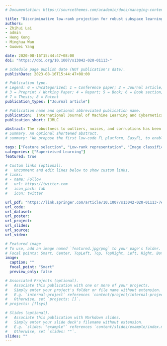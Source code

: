 ```yaml
---
# Documentation: https://sourcethemes.com/academic/docs/managing-content/

title: "Discriminative low-rank projection for robust subspace learning"
authors: 
- Zhihui Lai
- admin
- Heng Kong
- Minghua Wan
- Guowei Yang

date: 2020-08-16T15:44:47+08:00
doi: "https://doi.org/10.1007/s13042-020-01113-"

# Schedule page publish date (NOT publication's date).
publishDate: 2023-08-16T15:44:47+08:00

# Publication type.
# Legend: 0 = Uncategorized; 1 = Conference paper; 2 = Journal article;
# 3 = Preprint / Working Paper; 4 = Report; 5 = Book; 6 = Book section;
# 7 = Thesis; 8 = Patent
publication_types: ["Journal article"]

# Publication name and optional abbreviated publication name.
publication:  International Journal of Machine Learning and Cybernetics
publication_short: IJMLC

abstract: The robustness to outliers, noises, and corruptions has been paid more attention recently to increase the performance in linear feature extraction and image classification. As one of the most effective subspace learning methods, low-rank representation (LRR) can improve the robustness of an algorithm by exploring the global representative structure information among the samples. However, the traditional LRR cannot project the training samples into low-dimensional subspace with supervised information. Thus, in this paper, we integrate the properties of LRR with supervised dimensionality reduction techniques to obtain optimal low-rank subspace and discriminative projection at the same time. To achieve this goal, we proposed a novel model named Discriminative Low-Rank Projection (DLRP). Furthermore, DLRP can break the limitation of the small class problem which means the number of projections is bound by the number of classes. Our model can be solved by alternatively linearized alternating direction method with adaptive penalty and the singular value decomposition. Besides, the analyses of differences between DLRP and previous related models are shown. Extensive experiments conducted on various contaminated databases have confirmed the superiority of the proposed method.
# Summary. An optional shortened abstract.
# summary: "We propose the first low-code FL platform, EasyFL, to enable users with various levels of expertise to experiment and prototype FL applications with little coding. We achieve this goal while ensuring great flexibility and extensibility for customization by unifying simple API design, modular design, and granular training flow abstraction. Besides, EasyFL expedites distributed training by 1.5x."

tags: ["Feature selection", "Low-rank representation", "Image classification", "Subspace learning"]
categories: ["Superivised Learning"]
featured: true

# Custom links (optional).
#   Uncomment and edit lines below to show custom links.
# links:
# - name: Follow
#   url: https://twitter.com
#   icon_pack: fab
#   icon: twitter

url_pdf: "https://link.springer.com/article/10.1007/s13042-020-01113-7#citeas"
url_code: 
url_dataset:
url_poster:
url_project:
url_slides:
url_source:
url_video:

# Featured image
# To use, add an image named `featured.jpg/png` to your page's folder. 
# Focal points: Smart, Center, TopLeft, Top, TopRight, Left, Right, BottomLeft, Bottom, BottomRight.
image:
  caption: ""
  focal_point: "Smart"
  preview_only: false

# Associated Projects (optional).
#   Associate this publication with one or more of your projects.
#   Simply enter your project's folder or file name without extension.
#   E.g. `internal-project` references `content/project/internal-project/index.md`.
#   Otherwise, set `projects: []`.
# projects: [flsys]

# Slides (optional).
#   Associate this publication with Markdown slides.
#   Simply enter your slide deck's filename without extension.
#   E.g. `slides: "example"` references `content/slides/example/index.md`.
#   Otherwise, set `slides: ""`.
slides: ""
---
```

